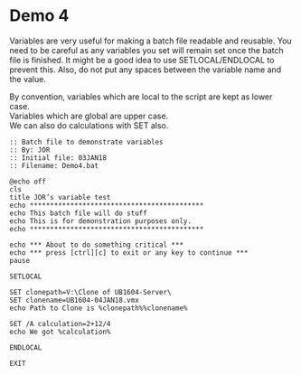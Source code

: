# Demo 4

Variables are very useful for making a batch file readable and reusable. You need to be careful as any variables you set will remain set once the batch file is finished. It might be a good idea to use SETLOCAL/ENDLOCAL to prevent this. Also, do not put any spaces between the variable name and the value.

By convention, variables which are local to the script are kept as lower case.\
Variables which are global are upper case.\
We can also do calculations with SET also.

```
:: Batch file to demonstrate variables
:: By: JOR
:: Initial file: 03JAN18
:: Filename: Demo4.bat

@echo off
cls
title JOR’s variable test
echo *******************************************
echo This batch file will do stuff
echo This is for demonstration purposes only.
echo *******************************************

echo *** About to do something critical ***
echo *** press [ctrl][c] to exit or any key to continue ***
pause 

SETLOCAL

SET clonepath=V:\Clone of UB1604-Server\
SET clonename=UB1604-04JAN18.vmx
echo Path to Clone is %clonepath%%clonename%

SET /A calculation=2+12/4
echo We got %calculation%

ENDLOCAL

EXIT
```

<figure><img src="https://www.gitbook.com/cdn-cgi/image/dpr=2,width=760,onerror=redirect,format=auto/https%3A%2F%2Fcontent.gitbook.com%2Fcontent%2FlMaoRlx9Xkw6lfxweTIh%2Fblobs%2FFbPAV29iy2rTs8CK3gc6%2Fimage.png" alt=""><figcaption></figcaption></figure>
